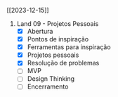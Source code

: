 [[2023-12-15]]
1. Land 09 - Projetos Pessoais
	- [x] Abertura
	- [x] Pontos de inspiração
	- [x] Ferramentas para inspiração
	- [x] Projetos pessoais
	- [x] Resolução de problemas
	- [ ] MVP
	- [ ] Design Thinking
	- [ ] Encerramento